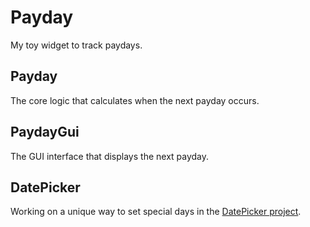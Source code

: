 # Payday

My toy widget to track paydays.

## Payday

The core logic that calculates when the next payday occurs.

## PaydayGui

The GUI interface that displays the next payday.

## DatePicker

Working on a unique way to set special days in the [DatePicker project](https://github.com/andreburto/DatePicker).
